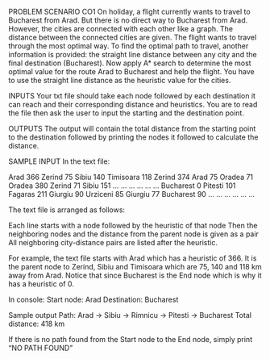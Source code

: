 PROBLEM SCENARIO                                           CO1
On holiday, a flight  currently wants to travel to Bucharest from Arad. But there is no direct way to Bucharest from Arad. However, the cities are connected with each other like a graph. The distance between the connected cities are given. The flight wants to travel through the most optimal way. To find the optimal path to travel, another information is provided: the straight line distance between any city and the final destination (Bucharest). 
Now apply A* search to determine the most optimal value for the route Arad to Bucharest and help the flight. You have to use the straight line distance as the heuristic value for the cities.

INPUTS
Your txt file should take each node followed by each destination it can reach and their corresponding distance and heuristics. You are to read the file then ask the user to input the starting and the destination point.

OUTPUTS
The output will contain the total distance from the starting point to the destination followed by printing the nodes it followed to calculate the distance.


SAMPLE INPUT
In the text file:

Arad 366 Zerind 75 Sibiu 140 Timisoara 118
Zerind 374 Arad 75 Oradea 71
Oradea 380 Zerind 71 Sibiu 151
... ... ... ... ... ...
Bucharest 0 Pitesti 101 Fagaras 211 Giurgiu 90 Urziceni 85
Giurgiu 77 Bucharest 90
... ... ... ... ... …

The text file is arranged as follows:

Each line starts with a node followed by the heuristic of that node
Then the neighboring nodes and the distance from the parent node is given as a pair
All neighboring city-distance pairs are listed after the heuristic.

For example, the text file starts with Arad which has a heuristic of 366. It is the parent node to Zerind, Sibiu and Timisoara which are 75, 140 and 118 km away from Arad. Notice that since Bucharest is the End node which is why it has a heuristic of 0.



In console:
Start node: Arad
Destination: Bucharest


Sample output
Path: Arad -> Sibiu -> Rimnicu -> Pitesti -> Bucharest
Total distance: 418 km

If there is no path found from the Start node to the End node, simply print “NO PATH FOUND”



